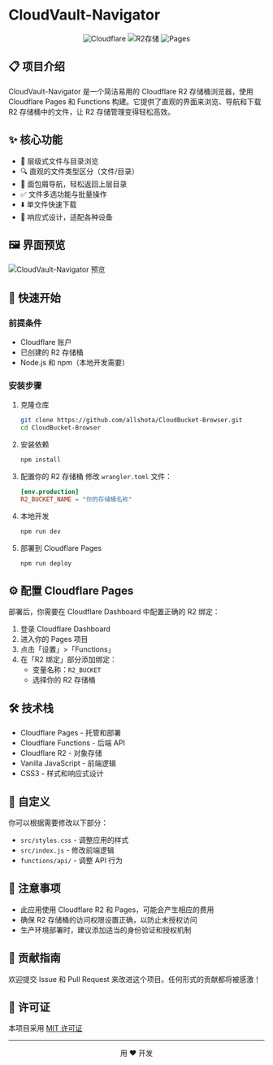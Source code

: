 # CloudVault-Navigator

<p align="center">
  <img src="https://img.shields.io/badge/CloudFlare-F38020?style=for-the-badge&logo=cloudflare&logoColor=white" alt="Cloudflare" />
  <img src="https://img.shields.io/badge/R2_存储-00A8E1?style=for-the-badge&logo=cloudflare&logoColor=white" alt="R2存储" />
  <img src="https://img.shields.io/badge/Pages-F38020?style=for-the-badge&logo=cloudflare&logoColor=white" alt="Pages" />
</p>

## 📋 项目介绍

CloudVault-Navigator 是一个简洁易用的 Cloudflare R2 存储桶浏览器，使用 Cloudflare Pages 和 Functions 构建。它提供了直观的界面来浏览、导航和下载 R2 存储桶中的文件，让 R2 存储管理变得轻松高效。

## ✨ 核心功能

- 📁 层级式文件与目录浏览
- 🔍 直观的文件类型区分（文件/目录）
- 🧭 面包屑导航，轻松返回上层目录
- ✅ 文件多选功能与批量操作
- ⬇️ 单文件快速下载
- 📱 响应式设计，适配各种设备

## 🖼️ 界面预览

![CloudVault-Navigator 预览](https://via.placeholder.com/800x450.png?text=CloudVault-Navigator+预览图)

## 🚀 快速开始

### 前提条件

- Cloudflare 账户
- 已创建的 R2 存储桶
- Node.js 和 npm（本地开发需要）

### 安装步骤

1. 克隆仓库
   ```bash
   git clone https://github.com/allshota/CloudBucket-Browser.git
   cd CloudBucket-Browser
   ```

2. 安装依赖
   ```bash
   npm install
   ```

3. 配置你的 R2 存储桶
   修改 `wrangler.toml` 文件：
   ```toml
   [env.production]
   R2_BUCKET_NAME = "你的存储桶名称"
   ```

4. 本地开发
   ```bash
   npm run dev
   ```

5. 部署到 Cloudflare Pages
   ```bash
   npm run deploy
   ```

## ⚙️ 配置 Cloudflare Pages

部署后，你需要在 Cloudflare Dashboard 中配置正确的 R2 绑定：

1. 登录 Cloudflare Dashboard
2. 进入你的 Pages 项目
3. 点击「设置」>「Functions」
4. 在「R2 绑定」部分添加绑定：
   - 变量名称：`R2_BUCKET`
   - 选择你的 R2 存储桶

## 🛠️ 技术栈

- Cloudflare Pages - 托管和部署
- Cloudflare Functions - 后端 API
- Cloudflare R2 - 对象存储
- Vanilla JavaScript - 前端逻辑
- CSS3 - 样式和响应式设计

## 🔧 自定义

你可以根据需要修改以下部分：

- `src/styles.css` - 调整应用的样式
- `src/index.js` - 修改前端逻辑
- `functions/api/` - 调整 API 行为

## 📝 注意事项

- 此应用使用 Cloudflare R2 和 Pages，可能会产生相应的费用
- 确保 R2 存储桶的访问权限设置正确，以防止未授权访问
- 生产环境部署时，建议添加适当的身份验证和授权机制

## 🤝 贡献指南

欢迎提交 Issue 和 Pull Request 来改进这个项目。任何形式的贡献都将被感激！

## 📄 许可证

本项目采用 [MIT 许可证](LICENSE)

---

<p align="center">
  用 ❤️ 开发
</p> 
